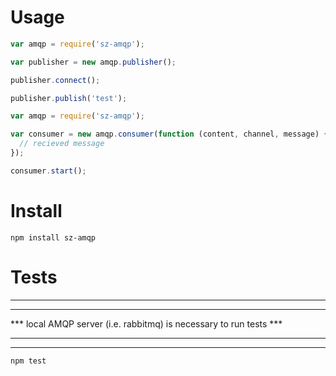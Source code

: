 Usage
============================
```javascript
var amqp = require('sz-amqp');

var publisher = new amqp.publisher();

publisher.connect();

publisher.publish('test');
```

```javascript
var amqp = require('sz-amqp');

var consumer = new amqp.consumer(function (content, channel, message) {
  // recieved message
});

consumer.start();
```

Install
============================
``` npm install sz-amqp ```

Tests
============================
*******************************************************************
***                                                             ***
*** local AMQP server (i.e. rabbitmq) is necessary to run tests ***
***                                                             ***
*******************************************************************

``` npm test ```